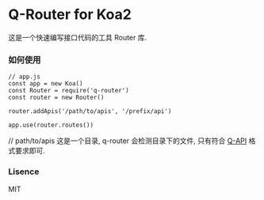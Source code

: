 Q-Router for Koa2
========

这是一个快速编写接口代码的工具 Router 库.

### 如何使用

```
// app.js
const app = new Koa()
const Router = require('q-router')
const router = new Router()

router.addApis('/path/to/apis', '/prefix/api')

app.use(router.routes())
```

// path/to/apis 这是一个目录, q-router 会检测目录下的文件, 只有符合 [Q-API](q-api.md) 格式要求即可.

### Lisence
MIT
